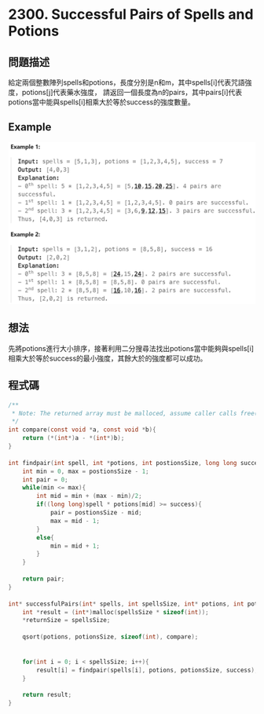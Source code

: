 # 2300. Successful Pairs of Spells and Potions
## 問題描述
給定兩個整數陣列spells和potions，長度分別是n和m，其中spells[i]代表咒語強度，potions[j]代表藥水強度，
請返回一個長度為n的pairs，其中pairs[i]代表potions當中能與spells[i]相乘大於等於success的強度數量。
## Example
![Example](https://github.com/pu9730962/Leetcode/blob/main/Images/Successful%20Pairs%20of%20Spells%20and%20Potions.png)
## 想法
先將potions進行大小排序，接著利用二分搜尋法找出potions當中能夠與spells[i]相乘大於等於success的最小強度，其餘大於的強度都可以成功。

## 程式碼
```C
/**
 * Note: The returned array must be malloced, assume caller calls free().
 */
int compare(const void *a, const void *b){
    return (*(int*)a - *(int*)b);
}

int findpair(int spell, int *potions, int postionsSize, long long success){
    int min = 0, max = postionsSize - 1;
    int pair = 0;
    while(min <= max){
        int mid = min + (max - min)/2;
        if((long long)spell * potions[mid] >= success){
            pair = postionsSize - mid;
            max = mid - 1; 
        }
        else{
            min = mid + 1;
        }
    }

    return pair;
}

int* successfulPairs(int* spells, int spellsSize, int* potions, int potionsSize, long long success, int* returnSize) {
    int *result = (int*)malloc(spellsSize * sizeof(int));
    *returnSize = spellsSize;
    
    qsort(potions, potionsSize, sizeof(int), compare);
    

    for(int i = 0; i < spellsSize; i++){
        result[i] = findpair(spells[i], potions, potionsSize, success);
    }

    return result;
}
```
